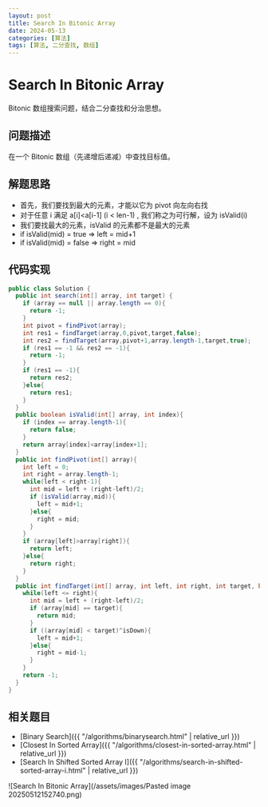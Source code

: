 ```yaml
---
layout: post
title: Search In Bitonic Array
date: 2024-05-13
categories: [算法]
tags: [算法, 二分查找, 数组]
---
```


# Search In Bitonic Array

Bitonic 数组搜索问题，结合二分查找和分治思想。

## 问题描述

在一个 Bitonic 数组（先递增后递减）中查找目标值。

## 解题思路

- 首先，我们要找到最大的元素，才能以它为 pivot 向左向右找
- 对于任意 i 满足 a[i]<a[i-1] (i < len-1) , 我们称之为可行解，设为 isValid(i)
- 我们要找最大的元素，isValid 的元素都不是最大的元素
- if isValid(mid) = true => left = mid+1
- if isValid(mid) = false => right = mid

## 代码实现

```java
public class Solution {
  public int search(int[] array, int target) {
    if (array == null || array.length == 0){
      return -1;
    }
    int pivot = findPivot(array);
    int res1 = findTarget(array,0,pivot,target,false);
    int res2 = findTarget(array,pivot+1,array.length-1,target,true);
    if (res1 == -1 && res2 == -1){
      return -1;
    }
    if (res1 == -1){
      return res2;
    }else{
      return res1;
    }
  }
  public boolean isValid(int[] array, int index){
    if (index == array.length-1){
      return false;
    }
    return array[index]<array[index+1];
  }
  public int findPivot(int[] array){
    int left = 0;
    int right = array.length-1;
    while(left < right-1){
      int mid = left + (right-left)/2;
      if (isValid(array,mid)){
        left = mid+1;
      }else{
        right = mid;
      }
    }
    if (array[left]>array[right]){
      return left;
    }else{
      return right;
    }
  }
  public int findTarget(int[] array, int left, int right, int target, boolean isDown){
    while(left <= right){
      int mid = left + (right-left)/2;
      if (array[mid] == target){
        return mid;
      }
      if ((array[mid] < target)^isDown){
        left = mid+1;
      }else{
        right = mid-1;
      }
    }
    return -1;
  }
}
```

## 相关题目

- [Binary Search]({{ "/algorithms/binarysearch.html" | relative_url }})
- [Closest In Sorted Array]({{ "/algorithms/closest-in-sorted-array.html" | relative_url }})
- [Search In Shifted Sorted Array I]({{ "/algorithms/search-in-shifted-sorted-array-i.html" | relative_url }})

![Search In Bitonic Array](/assets/images/Pasted image 20250512152740.png)
